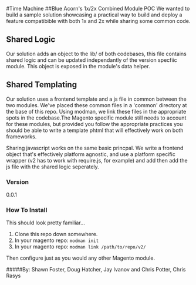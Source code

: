 #Time Machine
##Blue Acorn's 1x/2x Combined Module POC
We wanted to build a sample solution showcasing a practical way to build and deploy a feature compatibible with both 1x and 2x while sharing some common code.

Shared Logic
---
Our solution adds an object to the lib/ of both codebases, this file contains shared logic and can be updated independantly of the version specfiic module. This object is exposed in the module's data helper.

Shared Templating
---
Our solution uses a frontend template and a js file in common between the two modules. We've placed these common files in a 'common' directory at the base of this repo. Using modman, we link these files in the appropriate spots in the codebase.The Magento specific module still needs to account for these modules, but provided you follow the appropriate practices you should be able to write a template phtml that will effectively work on both frameworks.

Sharing javascript works on the same basic princpal. We write a frontend object that's effectively platform agnostic, and use a platform specific wrapper (v2 has to work with require.js, for example) and add then add the js file with the shared logic seperately. 

### Version
0.0.1
### How To Install
This should look pretty familiar...
1. Clone this repo down somewhere.
2. In your magento repo: `modman init`
2. In your magento repo: `modman link /path/to/repo/v2/`

Then configure just as you would any other Magento module. 

#####By: Shawn Foster, Doug Hatcher, Jay Ivanov and Chris Potter, Chris Rasys

